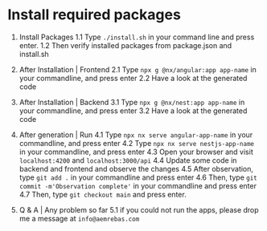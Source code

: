 # Install required packages

1. Install Packages
   1.1 Type `./install.sh` in your command line and press enter.
   1.2 Then verify installed packages from package.json and install.sh

2. After Installation | Frontend
   2.1 Type `npx g @nx/angular:app app-name` in your commandline, and press enter
   2.2 Have a look at the generated code

3. After Installation | Backend
   3.1 Type `npx g @nx/nest:app app-name` in your commandline, and press enter
   3.2 Have a look at the generated code

4. After generation | Run
   4.1 Type `npx nx serve angular-app-name` in your commandline, and press enter
   4.2 Type `npx nx serve nestjs-app-name` in your commandline, and press enter
   4.3 Open your browser and visit `localhost:4200` and `localhost:3000/api`
   4.4 Update some code in backend and frontend and observe the changes
   4.5 After observation, type `git add .` in your commandline and press enter
   4.6 Then, type `git commit -m'Observation complete'` in your commandline and press enter
   4.7 Then, type `git checkout main` and press enter.

5. Q & A | Any problem so far
   5.1 if you could not run the apps, please drop me a message at `info@aemrebas.com`
